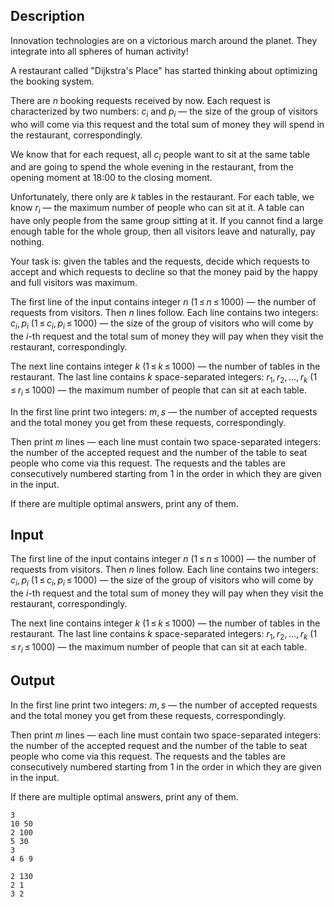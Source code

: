 ## Description

<div><p>Innovation technologies are on a victorious march around the planet. They integrate into all spheres of human activity!</p><p>A restaurant called "Dijkstra's Place" has started thinking about optimizing the booking system. </p><p>There are <span class="tex-span"><i>n</i></span> booking requests received by now. Each request is characterized by two numbers: <span class="tex-span"><i>c</i><sub class="lower-index"><i>i</i></sub></span> and <span class="tex-span"><i>p</i><sub class="lower-index"><i>i</i></sub></span> — the size of the group of visitors who will come via this request and the total sum of money they will spend in the restaurant, correspondingly.</p><p>We know that for each request, all <span class="tex-span"><i>c</i><sub class="lower-index"><i>i</i></sub></span> people want to sit at the same table and are going to spend the whole evening in the restaurant, from the opening moment at 18:00 to the closing moment.</p><p>Unfortunately, there only are <span class="tex-span"><i>k</i></span> tables in the restaurant. For each table, we know <span class="tex-span"><i>r</i><sub class="lower-index"><i>i</i></sub></span> — the maximum number of people who can sit at it. A table can have only people from the same group sitting at it. If you cannot find a large enough table for the whole group, then all visitors leave and naturally, pay nothing.</p><p>Your task is: given the tables and the requests, decide which requests to accept and which requests to decline so that the money paid by the happy and full visitors was maximum.</p></div><div class="input-specification"><p>The first line of the input contains integer <span class="tex-span"><i>n</i></span> (<span class="tex-span">1 ≤ <i>n</i> ≤ 1000</span>) — the number of requests from visitors. Then <span class="tex-span"><i>n</i></span> lines follow. Each line contains two integers: <span class="tex-span"><i>c</i><sub class="lower-index"><i>i</i></sub>, <i>p</i><sub class="lower-index"><i>i</i></sub></span> <span class="tex-span">(1 ≤ <i>c</i><sub class="lower-index"><i>i</i></sub>, <i>p</i><sub class="lower-index"><i>i</i></sub> ≤ 1000</span>) — the size of the group of visitors who will come by the <span class="tex-span"><i>i</i></span>-th request and the total sum of money they will pay when they visit the restaurant, correspondingly.</p><p>The next line contains integer <span class="tex-span"><i>k</i></span> (<span class="tex-span">1 ≤ <i>k</i> ≤ 1000</span>) — the number of tables in the restaurant. The last line contains <span class="tex-span"><i>k</i></span> space-separated integers: <span class="tex-span"><i>r</i><sub class="lower-index">1</sub>, <i>r</i><sub class="lower-index">2</sub>, ..., <i>r</i><sub class="lower-index"><i>k</i></sub></span> <span class="tex-span">(1 ≤ <i>r</i><sub class="lower-index"><i>i</i></sub> ≤ 1000)</span> — the maximum number of people that can sit at each table.</p></div><div class="output-specification"><p>In the first line print two integers: <span class="tex-span"><i>m</i>, <i>s</i></span> — the number of accepted requests and the total money you get from these requests, correspondingly.</p><p>Then print <span class="tex-span"><i>m</i></span> lines — each line must contain two space-separated integers: the number of the accepted request and the number of the table to seat people who come via this request. The requests and the tables are consecutively numbered starting from <span class="tex-span">1</span> in the order in which they are given in the input.</p><p>If there are multiple optimal answers, print any of them.</p></div>

## Input

<p>The first line of the input contains integer <span class="tex-span"><i>n</i></span> (<span class="tex-span">1 ≤ <i>n</i> ≤ 1000</span>) — the number of requests from visitors. Then <span class="tex-span"><i>n</i></span> lines follow. Each line contains two integers: <span class="tex-span"><i>c</i><sub class="lower-index"><i>i</i></sub>, <i>p</i><sub class="lower-index"><i>i</i></sub></span> <span class="tex-span">(1 ≤ <i>c</i><sub class="lower-index"><i>i</i></sub>, <i>p</i><sub class="lower-index"><i>i</i></sub> ≤ 1000</span>) — the size of the group of visitors who will come by the <span class="tex-span"><i>i</i></span>-th request and the total sum of money they will pay when they visit the restaurant, correspondingly.</p><p>The next line contains integer <span class="tex-span"><i>k</i></span> (<span class="tex-span">1 ≤ <i>k</i> ≤ 1000</span>) — the number of tables in the restaurant. The last line contains <span class="tex-span"><i>k</i></span> space-separated integers: <span class="tex-span"><i>r</i><sub class="lower-index">1</sub>, <i>r</i><sub class="lower-index">2</sub>, ..., <i>r</i><sub class="lower-index"><i>k</i></sub></span> <span class="tex-span">(1 ≤ <i>r</i><sub class="lower-index"><i>i</i></sub> ≤ 1000)</span> — the maximum number of people that can sit at each table.</p>

## Output

<p>In the first line print two integers: <span class="tex-span"><i>m</i>, <i>s</i></span> — the number of accepted requests and the total money you get from these requests, correspondingly.</p><p>Then print <span class="tex-span"><i>m</i></span> lines — each line must contain two space-separated integers: the number of the accepted request and the number of the table to seat people who come via this request. The requests and the tables are consecutively numbered starting from <span class="tex-span">1</span> in the order in which they are given in the input.</p><p>If there are multiple optimal answers, print any of them.</p>





```input1
3
10 50
2 100
5 30
3
4 6 9

```




```output1
2 130
2 1
3 2

```


